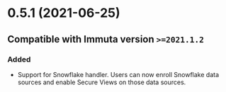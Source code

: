 # 0.5.1 (2021-06-25)

## Compatible with Immuta version `>=2021.1.2`

### Added
- Support for Snowflake handler. Users can now enroll Snowflake data sources and enable Secure Views on those data sources.
